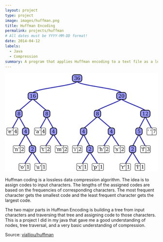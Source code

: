 ```yaml
---
layout: project
type: project
image: images/huffman.png
title: Huffman Encoding
permalink: projects/huffman
# All dates must be YYYY-MM-DD format!
date: 2014-04-12
labels:
  - Java
  - Compression
summary: A program that applies Huffman encoding to a text file as a lossless data compression algorithm.
---
```


<img class="centered" src="../images/huffman2.png">

Huffman coding is a lossless data compression algorithm. The idea is to assign codes to input characters. The lengths of the assigned codes are based on the frequencies of corresponding characters. The most frequent character gets the smallest code and the least frequent character gets the largest code.

The two major parts in Huffman Encoding is building a tree from input characters and traversing that tree and assigning code to those characters. This is a project I did in my java that gave me a good understanding of nodes, tree traversal, and a very basic understanding of compression. 

Source: <a href="https://github.com/vialliou/huffman"><i class="large github icon "></i>vialliou/huffman</a>

